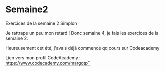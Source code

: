 # Semaine2
Exercices de la semaine 2 Simplon

Je rattrape un peu mon retard ! Donc semaine 4, je fais les exercices de la semaine 2.

Heureusement cet été, j'avais déjà commencé qq cours sur Codeacademy

Lien vers mon profil CodeAcademy : https://www.codecademy.com/margotp``


